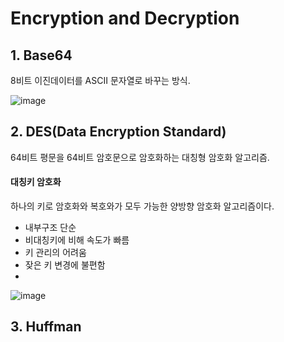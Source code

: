 # Encryption and Decryption

## 1. Base64
8비트 이진데이터를 ASCII 문자열로 바꾸는 방식.

![image](https://user-images.githubusercontent.com/43190509/115522829-6b75b580-a2c7-11eb-8143-26c172a94060.png)


## 2. DES(Data Encryption Standard)
64비트 평문을 64비트 암호문으로 암호화하는 대칭형 암호화 알고리즘.

#### 대칭키 암호화
하나의 키로 암호화와 복호와가 모두 가능한 양방향 암호화 알고리즘이다.
- 내부구조 단순
- 비대칭키에 비해 속도가 빠름
- 키 관리의 어려움
- 잦은 키 변경에 불편함
- 
![image](https://user-images.githubusercontent.com/43190509/115527249-dcb76780-a2cb-11eb-9c85-d404d1ab19ee.png)

## 3. Huffman

